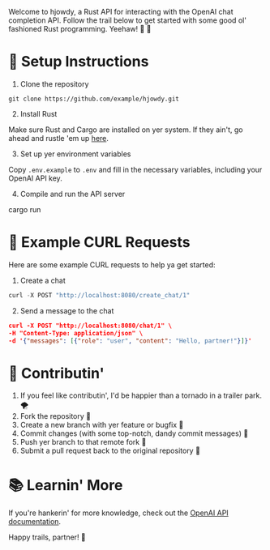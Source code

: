  Welcome to hjowdy, a Rust API for interacting with the OpenAI chat completion API. Follow the trail below to get started with some good ol' fashioned Rust programming. Yeehaw! 🤠 🐴

# 🌟 Setup Instructions
1. Clone the repository

`git clone https://github.com/example/hjowdy.git`

2. Install Rust

Make sure Rust and Cargo are installed on yer system. If they ain't, go ahead and rustle 'em up [here](https://www.rust-lang.org/tools/install).

3. Set up yer environment variables

Copy `.env.example` to `.env` and fill in the necessary variables, including your OpenAI API key.

4. Compile and run the API server

cargo run

# 🏃 Example CURL Requests
Here are some example CURL requests to help ya get started:

1. Create a chat

```python
curl -X POST "http://localhost:8080/create_chat/1"
```
2. Send a message to the chat

```json
curl -X POST "http://localhost:8080/chat/1" \
-H "Content-Type: application/json" \
-d '{"messages": [{"role": "user", "content": "Hello, partner!"}]}'
```
# 🌱 Contributin'
1. If you feel like contributin', I'd be happier than a tornado in a trailer park. 🌪️
2. Fork the repository 🍴
3. Create a new branch with yer feature or bugfix 🌿
4. Commit changes (with some top-notch, dandy commit messages) 📝
5. Push yer branch to that remote fork 🔌
6. Submit a pull request back to the original repository 🤲

# 📚 Learnin' More
If you're hankerin' for more knowledge, check out the [OpenAI API documentation](https://platform.openai.com/docs/guides/chat).

Happy trails, partner! 🌄
